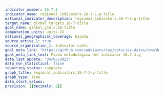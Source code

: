 ```yaml
---
indicator_number: 16.7.1
indicator_name: regional_indicators.16-7-1-g-title
national_indicator_description: regional_indicators.16-7-1-g-title
target_name: global_targets.16-7-title
goal_name: global_goals.16-title
computation_units: units.IX
national_geographical_coverage: España
source_active_1: true
source_organisation_1: indicator.sadei
goal_meta_link: "https://github.com/sadeiasturias/asturias-datos/raw/develop/descargas/metodologia/16.7.1.g.pdf"
goal_meta_link_text: Ficha metodológica del indicador 16.7.1.g
data_last_update: "04/05/2023"
data_non_statistical: false
reporting_status: complete
graph_title: regional_indicators.16-7-1-g-title
graph_type: line
data_start_values:  
precision: [{decimals: 2}]
---
```

